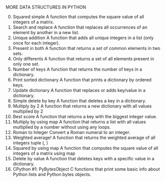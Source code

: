 MORE DATA STRUCTURES IN PYTHON 


0. Squared simple
A function that computes the square value of all integers of a matrix.
1. Search and replace
A function that replaces all occurrences of an element by another in a new list.
2. Unique addition
A function that adds all unique integers in a list (only once for each integer).
3. Present in both
A function that returns a set of common elements in two sets.
4. Only differents
A function that returns a set of all elements present in only one set.
5. Number of keys
A function that returns the number of keys in a dictionary.
6. Print sorted dictionary
A function that prints a dictionary by ordered keys.
7. Update dictionary
A function that replaces or adds key/value in a dictionary.
8. Simple delete by key
A function that deletes a key in a dictionary.
9. Multiply by 2
A function that returns a new dictionary with all values multiplied by 2
10. Best score
A function that returns a key with the biggest integer value.
11. Multiply by using map
A function that returns a list with all values multiplied by a number without using any loops.
12. Roman to Integer
Convert a Roman numeral to an integer.
13. Weighted average!
A function that returns the weighted average of all integers tuple (, )
14. Squared by using map
A function that computes the square value of all integers of a matrix using map
15. Delete by value
A function that deletes keys with a specific value in a dictionary.
16. CPython #1: PyBytesObject
C functions that print some basic info about Python lists and Python bytes objects.
